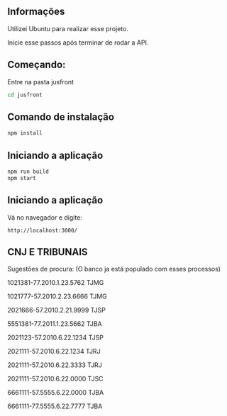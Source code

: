 ## Informações
Utilizei Ubuntu para realizar esse projeto.

Inicie esse passos após terminar de rodar a API.

## Começando:
Entre na pasta jusfront
```bash
cd jusfront
```

## Comando de instalação
```bash
npm install
```

## Iniciando a aplicação

```bash
npm run build
npm start
```

## Iniciando a aplicação
Vá no navegador e digite:

```
http://localhost:3000/
```

## CNJ E TRIBUNAIS


Sugestões de procura: (O banco ja está populado com esses processos)

1021381-77.2010.1.23.5762
TJMG

1021777-57.2010.2.23.6666
TJMG

2021666-57.2010.2.21.9999
TJSP

5551381-77.2011.1.23.5662
TJBA

2021123-57.2010.6.22.1234
TJSP

2021111-57.2010.6.22.1234
TJRJ

2021111-57.2010.6.22.3333
TJRJ

2021111-57.2010.6.22.0000
TJSC

6661111-57.5555.6.22.0000
TJBA

6661111-77.5555.6.22.7777
TJBA